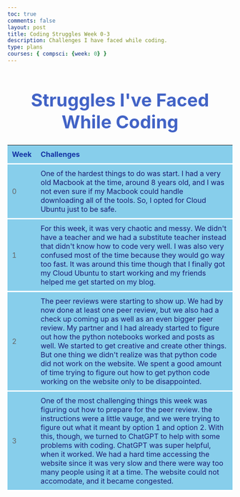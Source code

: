 ```yaml
---
toc: true
comments: false
layout: post
title: Coding Struggles Week 0-3
description: Challenges I have faced while coding.
type: plans
courses: { compsci: {week: 0} }
---
```


<h1 style="text-align: center; color:#4263C6;font-weight:700; font-size:40px">Struggles I've Faced While Coding</h1>

<html>
<head>
  <title>Weekly Struggles</title>
  <style>
    table {
      background-color: #87CEEB;
      width: 100%;
      border-collapse: collapse;
    }
    th, td {
      padding: 10px;
      text-align: left;
      border-bottom: 3px solid #fff;
    }
    th {
      color: #fff;
    }
  </style>
</head>
<body>
  <table>
    <tr>
    <th style="color: #1434A4">Week</th>
    <th style="color: #1434A4">Challenges</th>
    </tr>
    <tr>
      <td style="color: #666666">0</td>
      <td style="color: #191970">One of the hardest things to do was start. I had a very old Macbook at the time, around 8 years old, and I was not even sure if my Macbook could handle downloading all of the tools. So, I opted for Cloud Ubuntu just to be safe.</td>
    </tr>
    <tr>
      <td style="color: #666666">1</td>
      <td style="color: #191970">For this week, it was very chaotic and messy. We didn't have a teacher and we had a substitute teacher instead that didn't know how to code very well. I was also very confused most of the time because they would go way too fast. It was around this time though that I finally got my Cloud Ubuntu to start working and my friends helped me get started on my blog.</td>
    </tr>
    <tr>
      <td style="color: #666666">2</td>
      <td style="color: #191970">The peer reviews were starting to show up. We had by now done at least one peer review, but we also had a check up coming up as well as an even bigger peer review. My partner and I had already started to figure out how the python notebooks worked and posts as well. We started to get creative and create other things. But one thing we didn't realize was that python code did not work on the website. We spent a good amount of time trying to figure out how to get python code working on the website only to be disappointed.</td>
    </tr>
    <tr>
      <td style="color: #666666">3</td>
      <td style="color: #191970">One of the most challenging things this week was figuring out how to prepare for the peer review. the instructions were a little vauge, and we were trying to figure out what it meant by option 1 and option 2. With this, though, we turned to ChatGPT to help with some problems with coding. ChatGPT was super helpful, when it worked. We had a hard time accessing the website since it was very slow and there were way too many people using it at a time. The website could not accomodate, and it became congested.</td>
    </tr>
  </table>
</body>
</html>